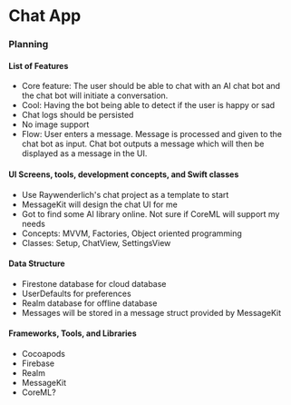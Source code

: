 # Chat App



### Planning

#### List of Features

- Core feature:  The user should be able to chat with an AI chat bot and the chat bot will initiate a conversation. 
- Cool: Having the bot being able to detect if the user is happy or sad
- Chat logs should be persisted 
- No image support
- Flow: User enters a message. Message is processed and given to the chat bot as input. Chat bot outputs a message which will then be displayed as a message in the UI. 

#### UI Screens, tools, development concepts, and Swift classes

- Use Raywenderlich's chat project as a template to start
- MessageKit will design the chat UI for me
- Got to find some AI library online. Not sure if CoreML will support my needs
- Concepts: MVVM, Factories, Object oriented programming
- Classes: Setup, ChatView, SettingsView

#### Data Structure

- Firestone database for cloud database
- UserDefaults for preferences
- Realm database for offline database
- Messages will be stored in a message struct provided by MessageKit

#### Frameworks, Tools, and Libraries

- Cocoapods
- Firebase
- Realm
- MessageKit
- CoreML?

